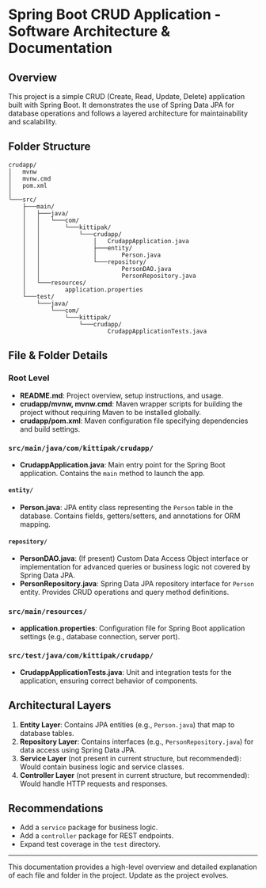 # Spring Boot CRUD Application - Software Architecture & Documentation

## Overview

This project is a simple CRUD (Create, Read, Update, Delete) application built with Spring Boot. It demonstrates the use of Spring Data JPA for database operations and follows a layered architecture for maintainability and scalability.

## Folder Structure

```
crudapp/
│   mvnw
│   mvnw.cmd
│   pom.xml
│
└───src/
    ├───main/
    │   ├───java/
    │   │   └───com/
    │   │       └───kittipak/
    │   │           └───crudapp/
    │   │               │   CrudappApplication.java
    │   │               ├───entity/
    │   │               │       Person.java
    │   │               └───repository/
    │   │                       PersonDAO.java
    │   │                       PersonRepository.java
    │   └───resources/
    │           application.properties
    └───test/
        └───java/
            └───com/
                └───kittipak/
                    └───crudapp/
                            CrudappApplicationTests.java
```

## File & Folder Details

### Root Level

- **README.md**: Project overview, setup instructions, and usage.
- **crudapp/mvnw, mvnw.cmd**: Maven wrapper scripts for building the project without requiring Maven to be installed globally.
- **crudapp/pom.xml**: Maven configuration file specifying dependencies and build settings.

### `src/main/java/com/kittipak/crudapp/`

- **CrudappApplication.java**: Main entry point for the Spring Boot application. Contains the `main` method to launch the app.

#### `entity/`

- **Person.java**: JPA entity class representing the `Person` table in the database. Contains fields, getters/setters, and annotations for ORM mapping.

#### `repository/`

- **PersonDAO.java**: (If present) Custom Data Access Object interface or implementation for advanced queries or business logic not covered by Spring Data JPA.
- **PersonRepository.java**: Spring Data JPA repository interface for `Person` entity. Provides CRUD operations and query method definitions.

### `src/main/resources/`

- **application.properties**: Configuration file for Spring Boot application settings (e.g., database connection, server port).

### `src/test/java/com/kittipak/crudapp/`

- **CrudappApplicationTests.java**: Unit and integration tests for the application, ensuring correct behavior of components.

## Architectural Layers

1. **Entity Layer**: Contains JPA entities (e.g., `Person.java`) that map to database tables.
2. **Repository Layer**: Contains interfaces (e.g., `PersonRepository.java`) for data access using Spring Data JPA.
3. **Service Layer** (not present in current structure, but recommended): Would contain business logic and service classes.
4. **Controller Layer** (not present in current structure, but recommended): Would handle HTTP requests and responses.

## Recommendations

- Add a `service` package for business logic.
- Add a `controller` package for REST endpoints.
- Expand test coverage in the `test` directory.

---

This documentation provides a high-level overview and detailed explanation of each file and folder in the project. Update as the project evolves.
